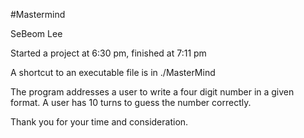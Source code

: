 #Mastermind

SeBeom Lee

Started a project at 6:30 pm, finished at 7:11 pm

A shortcut to an executable file is in ./MasterMind

The program addresses a user to write a four digit number in a given format.
A user has 10 turns to guess the number correctly.

Thank you for your time and consideration.
